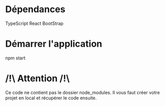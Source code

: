 # Dépendances
TypeScript
React BootStrap

# Démarrer l'application
npm start

# /!\ Attention /!\
Ce code ne contient pas le dossier node_modules. Il vous faut créer votre projet en local et récupérer le code ensuite.